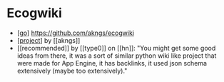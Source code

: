 # Ecogwiki

- [[go]] https://github.com/akngs/ecogwiki
- [[project]] by [[akngs]]
- [[recommended]] by [[type0]] on [[hn]]: "You might get some good ideas from there, it was a sort of similar python wiki like project that were made for App Engine, it has backlinks, it used json schema extensively (maybe too extensively)."


[//begin]: # "Autogenerated link references for markdown compatibility"
[go]: go "Go"
[project]: project "Project"
[//end]: # "Autogenerated link references"